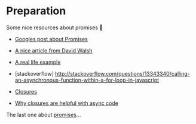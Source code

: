 # Preparation

Some nice resources about promises :ring:
- [Googles post about Promises](https://developers.google.com/web/fundamentals/getting-started/primers/promises)
- [A nice article from David Walsh](https://davidwalsh.name/promises)
- [A real life example](https://github.com/mdn/js-examples/blob/master/promises-test/index.html)
- [stackoverflow] http://stackoverflow.com/questions/13343340/calling-an-asynchronous-function-within-a-for-loop-in-javascript

- [Closures](https://developer.mozilla.org/en-US/docs/Web/JavaScript/Closures)
- [Why closures are helpful with async code](http://stackoverflow.com/questions/13343340/calling-an-asynchronous-function-within-a-for-loop-in-javascript)

The last one about [promises](https://www.youtube.com/watch?v=WBupia9oidU)...

